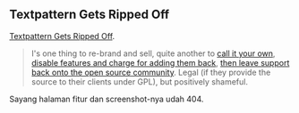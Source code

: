 ## Textpattern Gets Ripped Off

[Textpattern Gets Ripped Off](http://textpattern.com/weblog/313/textpattern-gets-ripped-off).

> I's one thing to re-brand and sell, quite another to [call it your own](http://www.pixelcorestudio.com/services/content-management/), [disable features and charge for adding them back](http://www.pixelcorestudio.com/services/features-pricing/), [then leave support back onto the open source community](http://forum.textpattern.com/viewtopic.php?id=26323).
Legal (if they provide the source to their clients under GPL), but positively shameful.

Sayang halaman fitur dan screenshot-nya udah 404.

<!-- {"time": "2008-02-28 21:58:43", "title": "Textpattern Gets Ripped Off"} -->
